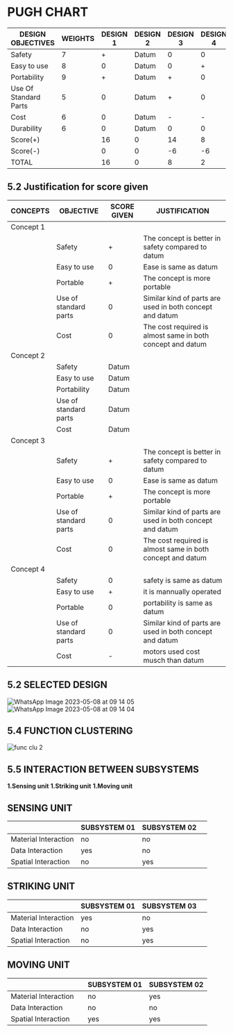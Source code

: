 # PUGH CHART

|DESIGN OBJECTIVES | WEIGHTS | DESIGN 1| DESIGN 2 |DESIGN 3| DESIGN 4|
|----------------|------------|------------|------------|-------------|------------|
Safety | 7 | + | Datum | 0 | 0
Easy to use | 8 | 0 | Datum| 0 | +
Portability | 9 | + | Datum | + | 0
Use Of Standard Parts | 5 | 0 | Datum | + | 0
Cost | 6 | 0 | Datum | - | -
Durability | 6 | 0 |Datum | 0 | 0
Score(+) |   | 16 | 0 | 14 | 8
Score(-) |   | 0 | 0 | -6 | -6
TOTAL |   | 16 | 0 | 8 | 2|


## 5.2 Justification for score given
|CONCEPTS| OBJECTIVE| SCORE GIVEN| JUSTIFICATION|
|--------|-----------|------------|--------------|
|Concept 1||||
|         |Safety|+|The concept is better in safety compared to datum|
|          |Easy to use|0|Ease is same as datum|
|          |Portable|+|The concept is more portable|
|         |Use of standard parts|0|Similar kind of parts are used in both concept and datum |
|         |Cost|0|The cost required is almost same in both concept and datum |
Concept 2| | | |
|         |Safety|Datum||
|          |Easy to use|Datum||
|          |Portability|Datum||
|         |Use of standard parts|Datum||
|         |Cost|Datum||
|Concept 3| | | |
|         |Safety|+|The concept is better in safety compared to datum|
|          |Easy to use|0|Ease is same as datum|
|          |Portable|+|The concept is more portable|
|         |Use of standard parts|0|Similar kind of parts are used in both concept and datum |
|         |Cost|0|The cost required is almost same in both concept and datum |
|Concept 4| | | |
|         |Safety|0|safety is same as datum|
|          |Easy to use|+|it is mannually operated|
|          |Portable|0|portability is same as datum|
|         |Use of standard parts|0|Similar kind of parts are used in both concept and datum |
|         |Cost|-|motors used cost musch than datum|



## 5.2 SELECTED DESIGN
![WhatsApp Image 2023-05-08 at 09 14 05](https://user-images.githubusercontent.com/130656643/236729273-0c55278c-a206-46b3-b6ce-14bc4ce773d1.jpg)
![WhatsApp Image 2023-05-08 at 09 14 04](https://user-images.githubusercontent.com/130656643/236729322-7fe30ad5-50f2-4e8f-afd4-f2ee8f838a37.jpg)

## 5.4 FUNCTION CLUSTERING

![func clu 2](https://user-images.githubusercontent.com/130683739/235972691-b6868c2c-c77c-4e00-9bf7-4acf99113cfe.png)


## 5.5 INTERACTION BETWEEN SUBSYSTEMS
**1.Sensing unit**
**1.Striking unit**
**1.Moving unit**

## SENSING UNIT
|         | SUBSYSTEM 01 | SUBSYSTEM 02|  |
|-- | -- | -- | --|
|Material Interaction | no | no |
|Data Interaction | yes | no |
|Spatial Interaction |  no | yes |
## STRIKING UNIT
|   |  SUBSYSTEM 01|SUBSYSTEM 03|  |
|-- | -- | -- | --|
|Material Interaction | yes | no|    |
|Data Interaction | no | yes|    |
|Spatial Interaction | no | yes|   |
## MOVING UNIT
|    |     | SUBSYSTEM 01 | SUBSYSTEM 02|
|-- | -- | -- | --|
|Material Interaction |  | no |  yes   |
|Data Interaction |  | no |    no   |
|Spatial Interaction |   |yes |   yes  |   |

